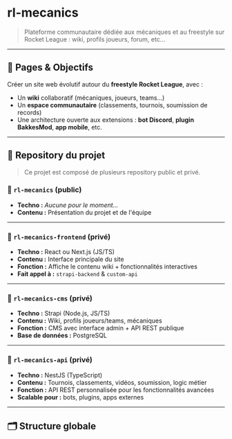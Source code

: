 # rl-mecanics

> Plateforme communautaire dédiée aux mécaniques et au freestyle sur Rocket League : wiki, profils joueurs, forum, etc...

---

## 🎯 Pages & Objectifs

Créer un site web évolutif autour du **freestyle Rocket League**, avec :
- Un **wiki** collaboratif (mécaniques, joueurs, teams…)
- Un **espace communautaire** (classements, tournois, soumission de records)
- Une architecture ouverte aux extensions : **bot Discord**, **plugin BakkesMod**, **app mobile**, etc.

---

## 🧱 Repository du projet
> Ce projet est composé de plusieurs repository public et privé.

### 🔹 `rl-mecanics` (public)
- **Techno :** *Aucune pour le moment...*
- **Contenu :** Présentation du projet et de l'équipe

---

### 🔹 `rl-mecanics-frontend` (privé)
- **Techno :** React ou Next.js (JS/TS)
- **Contenu :** Interface principale du site
- **Fonction :** Affiche le contenu wiki + fonctionnalités interactives
- **Fait appel à :** `strapi-backend` & `custom-api`

---

### 🔹 `rl-mecanics-cms` (privé)
- **Techno :** Strapi (Node.js, JS/TS)
- **Contenu :** Wiki, profils joueurs/teams, mécaniques
- **Fonction :** CMS avec interface admin + API REST publique
- **Base de données :** PostgreSQL

---

### 🔹 `rl-mecanics-api` (privé)
- **Techno :** NestJS (TypeScript)
- **Contenu :** Tournois, classements, vidéos, soumission, logic métier
- **Fonction :** API REST personnalisée pour les fonctionnalités avancées
- **Scalable pour :** bots, plugins, apps externes

---

## 🗂 Structure globale

